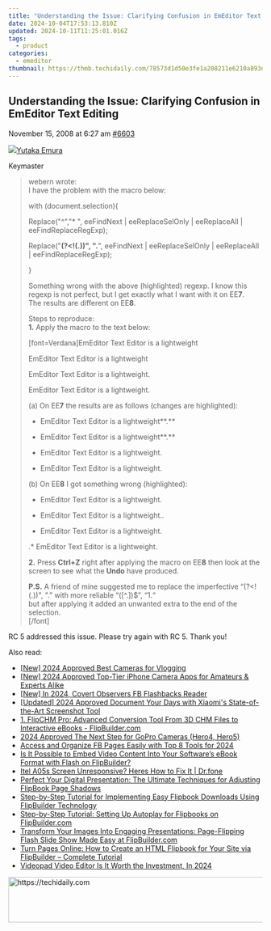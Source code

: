 ```yaml
---
title: "Understanding the Issue: Clarifying Confusion in EmEditor Text Editing"
date: 2024-10-04T17:53:13.810Z
updated: 2024-10-11T11:25:01.016Z
tags:
  - product
categories:
  - emeditor
thumbnail: https://thmb.techidaily.com/78573d1d50e3fe1a208211e6210a893de5cb63383e5008c1e4699b06b4a4f916.jpg
---
```


## Understanding the Issue: Clarifying Confusion in EmEditor Text Editing

November 15, 2008 at 6:27 am [#6603](https://tools.techidaily.com/emeditor/products/) 

[![](https://secure.gravatar.com/avatar/a0a6377144ed3636f985d87303f65ed2?s=80&d=identicon&r=g)Yutaka Emura](https://www.emeditor.com/forums/users/yemura/ "View Yutaka Emura's profile")

Keymaster

> webern wrote:  
> I have the problem with the macro below:
> 
> with (document.selection){  
> 
>  Replace("^","* ", eeFindNext | eeReplaceSelOnly | eeReplaceAll | eeFindReplaceRegExp);  
> 
>  Replace("**(?<!(.)$)$", ".**", eeFindNext | eeReplaceSelOnly | eeReplaceAll | eeFindReplaceRegExp);  
> 
> }
> 
> Something wrong with the above (highlighted) regexp. I know this regexp is not perfect, but I get exactly what I want with it on EE**7**.  
> The results are different on EE**8**.
> 
> Steps to reproduce:  
> **1.** Apply the macro to the text below:
> 
> [font=Verdana]EmEditor Text Editor is a lightweight  
> 
> EmEditor Text Editor is a lightweight  
> 
> EmEditor Text Editor is a lightweight.  
> 
> EmEditor Text Editor is a lightweight.
> 
>  
> (a) On EE**7** the results are as follows (changes are highlighted):
> 
> * EmEditor Text Editor is a lightweight**.**  
> 
> * EmEditor Text Editor is a lightweight**.**  
> 
> * EmEditor Text Editor is a lightweight.  
> 
> * EmEditor Text Editor is a lightweight.
> 
> (b) On EE**8** I got something wrong (highlighted):
> 
> * EmEditor Text Editor is a lightweight.  
> 
> * EmEditor Text Editor is a lightweight..  
> 
> * EmEditor Text Editor is a lightweight.  
> 
> .* EmEditor Text Editor is a lightweight.
> 
> **2.** Press **Ctrl+Z** right after applying the macro on EE**8** then look at the screen to see what the **Undo** have produced.
> 
> **P.S.** A friend of mine suggested me to replace the imperfective “(?<!(.)$)$", ".” with more reliable “(\[^.\])$”, “1.“  
> but after applying it added an unwanted extra to the end of the selection.  
> \[/font\]

 RC 5 addressed this issue. Please try again with RC 5\. Thank you!

<ins class="adsbygoogle"
     style="display:block"
     data-ad-format="autorelaxed"
     data-ad-client="ca-pub-7571918770474297"
     data-ad-slot="1223367746"></ins>

<ins class="adsbygoogle"
     style="display:block"
     data-ad-client="ca-pub-7571918770474297"
     data-ad-slot="8358498916"
     data-ad-format="auto"
     data-full-width-responsive="true"></ins>

<span class="atpl-alsoreadstyle">Also read:</span>
<div><ul>
<li><a href="https://eaxpv-info.techidaily.com/new-2024-approved-best-cameras-for-vlogging/"><u>[New] 2024 Approved Best Cameras for Vlogging</u></a></li>
<li><a href="https://fox-links.techidaily.com/new-2024-approved-top-tier-iphone-camera-apps-for-amateurs-and-experts-alike/"><u>[New] 2024 Approved Top-Tier iPhone Camera Apps for Amateurs & Experts Alike</u></a></li>
<li><a href="https://facebook-videos.techidaily.com/new-in-2024-covert-observers-fb-flashbacks-reader/"><u>[New] In 2024, Covert Observers FB Flashbacks Reader</u></a></li>
<li><a href="https://screen-activity-recording.techidaily.com/updated-2024-approved-document-your-days-with-xiaomis-state-of-the-art-screenshot-tool/"><u>[Updated] 2024 Approved Document Your Days with Xiaomi's State-of-the-Art Screenshot Tool</u></a></li>
<li><a href="https://win-studio.techidaily.com/1-flipchm-pro-advanced-conversion-tool-from-3d-chm-files-to-interactive-ebooks-flipbuildercom/"><u>1. FlipCHM Pro: Advanced Conversion Tool From 3D CHM Files to Interactive eBooks - FlipBuilder.com</u></a></li>
<li><a href="https://article-knowledge.techidaily.com/2024-approved-the-next-step-for-gopro-cameras-hero4-hero5/"><u>2024 Approved The Next Step for GoPro Cameras (Hero4, Hero5)</u></a></li>
<li><a href="https://facebook-clips.techidaily.com/access-and-organize-fb-pages-easily-with-top-8-tools-for-2024/"><u>Access and Organize FB Pages Easily with Top 8 Tools for 2024</u></a></li>
<li><a href="https://win-studio.techidaily.com/is-it-possible-to-embed-video-content-into-your-softwares-ebook-format-with-flash-on-flipbuilder/"><u>Is It Possible to Embed Video Content Into Your Software’s eBook Format with Flash on FlipBuilder?</u></a></li>
<li><a href="https://fix-guide.techidaily.com/itel-a05s-screen-unresponsive-heres-how-to-fix-it-drfone-by-drfone-fix-android-problems-fix-android-problems/"><u>Itel A05s Screen Unresponsive? Heres How to Fix It | Dr.fone</u></a></li>
<li><a href="https://win-studio.techidaily.com/perfect-your-digital-presentation-the-ultimate-techniques-for-adjusting-flipbook-page-shadows/"><u>Perfect Your Digital Presentation: The Ultimate Techniques for Adjusting FlipBook Page Shadows</u></a></li>
<li><a href="https://win-studio.techidaily.com/step-by-step-tutorial-for-implementing-easy-flipbook-downloads-using-flipbuilder-technology/"><u>Step-by-Step Tutorial for Implementing Easy Flipbook Downloads Using FlipBuilder Technology</u></a></li>
<li><a href="https://win-studio.techidaily.com/step-by-step-tutorial-setting-up-autoplay-for-flipbooks-on-flipbuildercom/"><u>Step-by-Step Tutorial: Setting Up Autoplay for Flipbooks on FlipBuilder.com</u></a></li>
<li><a href="https://win-studio.techidaily.com/transform-your-images-into-engaging-presentations-page-flipping-flash-slide-show-made-easy-at-flipbuildercom/"><u>Transform Your Images Into Engaging Presentations: Page-Flipping Flash Slide Show Made Easy at FlipBuilder.com</u></a></li>
<li><a href="https://win-studio.techidaily.com/turn-pages-online-how-to-create-an-html-flipbook-for-your-site-via-flipbuilder-complete-tutorial/"><u>Turn Pages Online: How to Create an HTML Flipbook for Your Site via FlipBuilder – Complete Tutorial</u></a></li>
<li><a href="https://ai-driven-video-production.techidaily.com/videopad-video-editor-is-it-worth-the-investment-in-2024/"><u>Videopad Video Editor Is It Worth the Investment, In 2024</u></a></li>
</ul></div>

<!-- affiliate ads begin -->
<a href="https://ephamedtechinc.pxf.io/c/5597632/2137221/26400" target="_top" id="2137221">
  <img src="//a.impactradius-go.com/display-ad/26400-2137221" border="0" alt="https://techidaily.com" width="728" height="90"/>
</a>
<img height="0" width="0" src="https://ephamedtechinc.pxf.io/i/5597632/2137221/26400" style="position:absolute;visibility:hidden;" border="0" />
<!-- affiliate ads end -->

